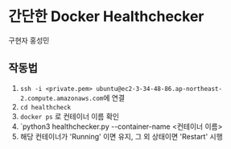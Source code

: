 # 간단한 Docker Healthchecker

구현자 홍성민

## 작동법 
1. `ssh -i <private.pem> ubuntu@ec2-3-34-48-86.ap-northeast-2.compute.amazonaws.com`에 연결 
2. `cd healthcheck` 
3. `docker ps` 로 컨테이너 이름 확인
4. `python3 healthchecker.py --container-name <컨테이너 이름>  
5. 해당 컨테이너가 'Running' 이면 유지, 그 외 상태이면 'Restart' 시행

